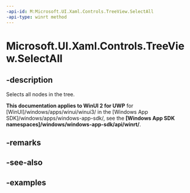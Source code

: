 ```yaml
---
-api-id: M:Microsoft.UI.Xaml.Controls.TreeView.SelectAll
-api-type: winrt method
---
```

<!-- Method syntax.
public void TreeView.SelectAll()
-->

# Microsoft.UI.Xaml.Controls.TreeView.SelectAll


## -description

Selects all nodes in the tree.


**This documentation applies to WinUI 2 for UWP** for [WinUI]/windows/apps/winui/winui3/ in the [Windows App SDK]/windows/apps/windows-app-sdk/, see the **[Windows App SDK namespaces]/windows/windows-app-sdk/api/winrt/**.

## -remarks


## -see-also


## -examples


